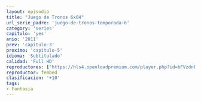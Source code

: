 ```yaml
---
layout: episodio
title: "Juego de Tronos 6x04"
url_serie_padre: 'juego-de-tronos-temporada-6'
category: 'series'
capitulo: 'yes'
anio: '2011'
prev: 'capitulo-3'
proximo: 'capitulo-5'
idioma: 'Subtitulado'
calidad: 'Full HD'
reproductores: ["https://hls4.openloadpremium.com/player.php?id=bFVzdnFtbTRVZFI2TjFYc0dKMkJ6Z3RUejRGQmlnaGxXdTJMZWtLTUhmaGlUTTA2Ky9GWmk0WDQ3MjBaUTRVbDJOTkhZLy9CeVQ2akJqTUFMUUZyRXc9PQ&sub=https://sub.cuevana2.io/vtt-sub/sub7/Game.Of.Thrones.S06E04.vtt"]
reproductor: fembed
clasificacion: '+10'
tags:
- Fantasia
---
```












